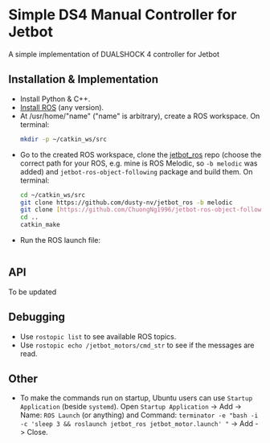 # Simple DS4 Manual Controller for Jetbot
A simple implementation of DUALSHOCK 4 controller for Jetbot

## Installation & Implementation
* Install Python & C++.
* [Install ROS](http://wiki.ros.org/melodic/Installation/Ubuntu) (any version).
* At /usr/home/"name" ("name" is arbitrary), create a ROS workspace. On terminal: 
   ```sh
   mkdir -p ~/catkin_ws/src
   ```
* Go to the created ROS workspace, clone the [jetbot_ros](https://github.com/dusty-nv/jetbot_ros) repo (choose the correct path for your ROS, e.g. mine is ROS Melodic, so `-b melodic` was added) and `jetbot-ros-object-following` package and build them. On terminal: 
   ```sh
   cd ~/catkin_ws/src
   git clone https://github.com/dusty-nv/jetbot_ros -b melodic
   git clone [https://github.com/ChuongNg1996/jetbot-ros-object-following](https://github.com/ChuongNg1996/jetbot-ros-DS4-controller)
   cd ..
   catkin_make
   ```
* Run the ROS launch file:
   ```sh
   
   ```
## API
To be updated

## Debugging 
* Use `rostopic list` to see available ROS topics.
* Use `rostopic echo /jetbot_motors/cmd_str` to see if the messages are read.

## Other
* To make the commands run on startup, Ubuntu users can use `Startup Application` (beside `systemd`). Open `Startup Application` -> Add -> Name: `ROS Launch` (or anything) and Command: `terminator -e "bash -i -c 'sleep 3 && roslaunch jetbot_ros jetbot_motor.launch' "` -> Add -> Close.
